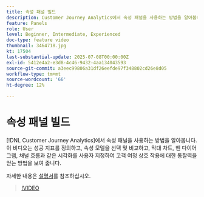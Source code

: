 ```yaml
---
title: 속성 패널 빌드
description: Customer Journey Analytics에서 속성 패널을 사용하는 방법을 알아봅니다.
feature: Panels
role: User
level: Beginner, Intermediate, Experienced
doc-type: feature video
thumbnail: 3464718.jpg
kt: 17504
last-substantial-update: 2025-07-08T00:00:00Z
exl-id: 5412e4a2-e3d8-4c46-9432-4aa134043593
source-git-commit: a3eec99806a31df26eefde97f348802cd26e8d05
workflow-type: tm+mt
source-wordcount: '66'
ht-degree: 12%

---
```


# 속성 패널 빌드

[!DNL Customer Journey Analytics]에서 속성 패널을 사용하는 방법을 알아봅니다. 이 비디오는 성공 지표를 정의하고, 속성 모델을 선택 및 비교하고, 막대 차트, 벤 다이어그램, 채널 흐름과 같은 시각화를 사용자 지정하여 고객 여정 상호 작용에 대한 통찰력을 얻는 방법을 보여 줍니다.

자세한 내용은 [설명서](https://experienceleague.adobe.com/ko/docs/analytics-platform/using/cja-workspace/panels/attribution)를 참조하십시오.

>[!VIDEO](https://video.tv.adobe.com/v/3464718/?learn=on)
